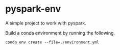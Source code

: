# pyspark-env
A simple project to work with pyspark.

Build a conda environment by running the following.

```
conda env create --file=./environment.yml
```
